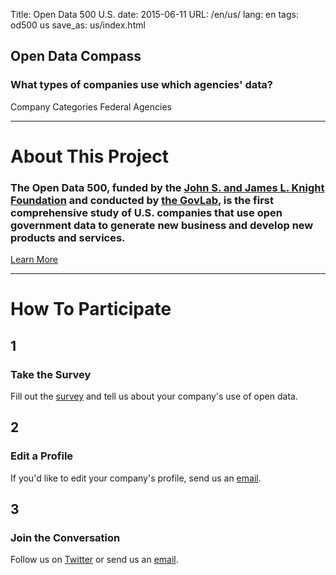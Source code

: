 Title: Open Data 500 U.S.
date: 2015-06-11
URL: /en/us/
lang: en
tags: od500 us
save_as: us/index.html


## Open Data Compass

### What types of companies use which agencies' data?

<div id="chord-chart" data-matrix-json="/data/us_matrix.json">
<span class="chord-legend companies">Company Categories</span>
<span class="chord-legend agencies">Federal Agencies</span>
</div>
<script src="/theme/bower_components/d3/d3.min.js"></script>
<script src="/theme/js/compass.js"></script>

---

# About This Project

### The Open Data 500, funded by the [John S. and James L. Knight Foundation](http://www.knightfoundation.org/) and conducted by [the GovLab](http://thegovlab.org/), is the first comprehensive study of U.S.  companies that use open government data to generate new business and develop new products and services.

[Learn More](http://www.opendata500.com/en/us/about/)

---

# How To Participate

<div class="text-center">
<div class="homepage-box-step">
    <h2>1</h2>
    <h3>Take the Survey</h3>
    <p>Fill out the <a href="survey">survey</a> and tell us about your company's use of open data.</p>
</div>
<div class="homepage-box-step">
    <h2>2</h2>
    <h3>Edit a Profile</h3>
    <p>If you'd like to edit your company's profile, send us an <a href="mailto:opendata500@thegovlab.org">email</a>.
</div>
<div class="homepage-box-step">
    <h2>3</h2>
    <h3>Join the Conversation</h3>
    <p>Follow us on <a href="http://www.twitter.com/opendata500">Twitter</a> or send us an <a href="mailto:opendata500@thegovlab.org">email</a>.</p>
</div>
</div>

<!--
1. Take the Survey

    * Fill out the survey and tell us about your company's use of open data.

2. Edit a Profile

    * If you'd like to edit your company's profile, send us an
      [email](mailto:opendata500@thegovlab.org)

3. Join the Conversation

    * Follow us on [Twitter](http://www.twitter.com/opendata500) or send us an
      [email](mailto:opendata500@thegovlab.org).
-->

